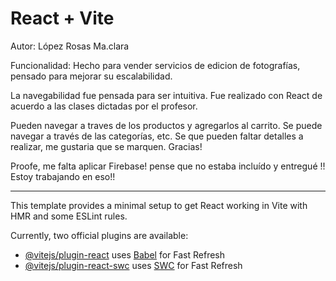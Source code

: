 # React + Vite

Autor: López Rosas Ma.clara

Funcionalidad: Hecho para vender servicios de edicion de fotografías, pensado para mejorar su escalabilidad.

La navegabilidad fue pensada para ser intuitiva. Fue realizado con React de acuerdo a las clases dictadas por el profesor. 

Pueden navegar a traves de los productos y agregarlos al carrito. Se puede navegar a través de las categorías, etc. Se que pueden faltar detalles a realizar, me gustaria que se marquen. Gracias!

Proofe, me falta aplicar Firebase! pense que no  estaba incluído y entregué !! Estoy trabajando en eso!!

--------------

This template provides a minimal setup to get React working in Vite with HMR and some ESLint rules.

Currently, two official plugins are available:

- [@vitejs/plugin-react](https://github.com/vitejs/vite-plugin-react/blob/main/packages/plugin-react/README.md) uses [Babel](https://babeljs.io/) for Fast Refresh
- [@vitejs/plugin-react-swc](https://github.com/vitejs/vite-plugin-react-swc) uses [SWC](https://swc.rs/) for Fast Refresh
